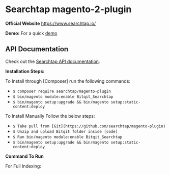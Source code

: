 # Searchtap magento-2-plugin

**Official Website** https://www.searchtap.io/

**Demo:**
For a quick [demo](https://www.searchtap.io/request-demo/) 

API Documentation
--------------

Check out the [Searchtap API documentation](https://docs.searchtap.io/api/).

**Installation Steps:**

To Install through [Composer] run the following commands:

- ```$ composer require searchtap/magento-plugin```
- ```$ bin/magento module:enable Bitqit_Searchtap```
- ```$ bin/magento setup:upgrade && bin/magento setup:static-content:deploy```

To Install Manually Follow the below steps:

- ```$ Take pull from [Git](https://github.com/searchtap/magento-plugin)```
- ```$ Unzip and upload Bitqit folder inside [code] ```
- ```$ Run bin/magento module:enable Bitqit_Searchtap```
- ```$ bin/magento setup:upgrade && bin/magento setup:static-content:deploy```


**Command To Run**

For Full Indexing:
```$ php bin/magento searchtap:indexer --s {store_id} '''


